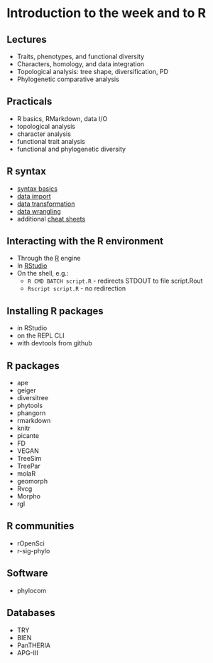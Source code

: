 Introduction to the week and to R
=================================

Lectures
--------
- Traits, phenotypes, and functional diversity
- Characters, homology, and data integration
- Topological analysis: tree shape, diversification, PD
- Phylogenetic comparative analysis

Practicals
----------
- R basics, RMarkdown, data I/O
- topological analysis
- character analysis
- functional trait analysis
- functional and phylogenetic diversity

R syntax
--------
- [syntax basics](lecture1/base-r.pdf)
- [data import](lecture1/data-import.pdf)
- [data transformation](lecture1/data-transformation.pdf)
- [data wrangling](lecture1/data-wrangling-cheatsheet.pdf)
- additional [cheat sheets](https://www.rstudio.com/resources/cheatsheets/)

Interacting with the R environment
----------------------------------
- Through the [R](http://cran-mirror.cs.uu.nl/) engine
- In [RStudio](https://www.rstudio.com/products/rstudio/download/#download)
- On the shell, e.g.: 
  - `R CMD BATCH script.R` - redirects STDOUT to file script.Rout
  - `Rscript script.R` - no redirection

Installing R packages
---------------------
- in RStudio
- on the REPL CLI
- with devtools from github

R packages
----------
- ape
- geiger
- diversitree
- phytools
- phangorn
- rmarkdown
- knitr
- picante
- FD
- VEGAN
- TreeSim
- TreePar
- molaR
- geomorph
- Rvcg
- Morpho
- rgl

R communities
-------------
- rOpenSci
- r-sig-phylo

Software
--------
- phylocom

Databases
---------
- TRY
- BIEN
- PanTHERIA
- APG-III
